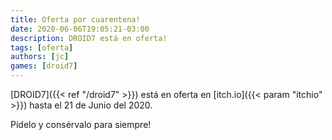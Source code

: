 ```yaml
---
title: Oferta por cuarentena!
date: 2020-06-06T19:05:21-03:00
description: DROID7 está en oferta!
tags: [oferta]
authors: [jc]
games: [droid7]
---
```


[DROID7]({{< ref "/droid7" >}}) está en oferta en [itch.io]({{< param "itchio" >}}) hasta el 21 de Junio del 2020.

Pídelo y consérvalo para siempre!
